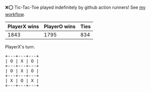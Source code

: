 :x::o: Tic-Tac-Toe played indefinitely by github action runners! See [my workflow](.github/workflows/play.yaml).

|PlayerX wins|PlayerO wins|Ties|
|-|-|-|
|1843|1795|834|

PlayerX's turn.

<pre>
+---+---+---+
| O | X | O |
+---+---+---+
| O | X | O |
+---+---+---+
| X | O | X |
+---+---+---+
</pre>